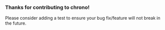 ### Thanks for contributing to chrono!

Please consider adding a test to ensure your bug fix/feature will not break in the future.
